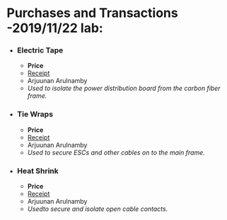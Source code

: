 # Purchases and Transactions -2019/11/22 lab:
* ### Electric Tape
  * **Price**
  * [Receipt]()
  * Arjuunan Arulnamby
  * *Used to isolate the power distribution board from the carbon fiber frame.*
* ### Tie Wraps
   * **Price**
   * [Receipt]()
   * Arjuunan Arulnamby
   * *Used to secure ESCs and other cables on to the main frame.*
* ### Heat Shrink
   * **Price**
   * [Receipt]()
   * Arjuunan Arulnamby
   * *Usedto secure and isolate open cable contacts.*
   
